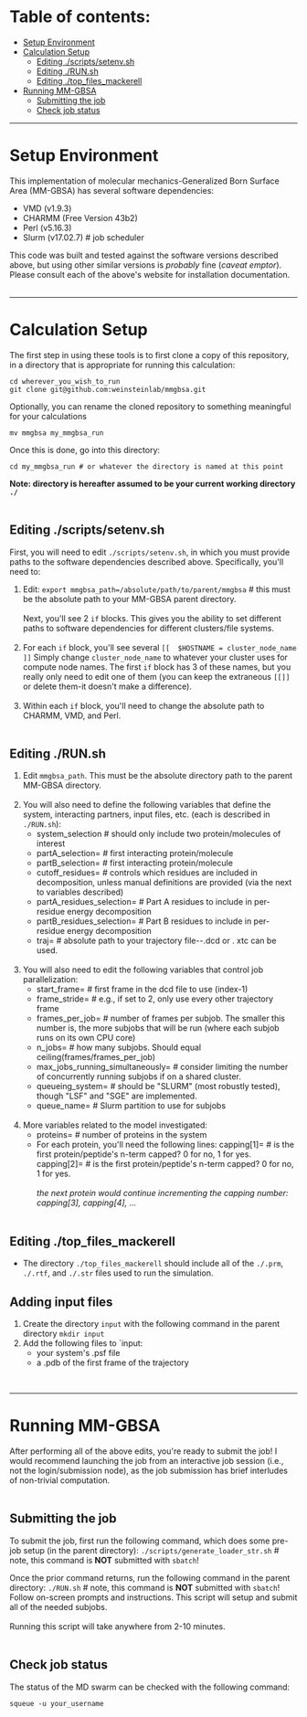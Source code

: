 # Table of contents:
- [Setup Environment](#setup-enviornment)
- [Calculation Setup](#calculation-setup)
  * [Editing ./scripts/setenv.sh](#editing-scriptssetenvsh)
  * [Editing ./RUN.sh](#editing-runsh)
  * [Editing ./top_files_mackerell](#editing-top_files_mackerell)
- [Running MM-GBSA](#running-mm-gbsa)
  * [Submitting the job](#submitting-the-job)
  * [Check job status](#check-job-status)
<!-- toc -->
---
# Setup Environment

This implementation of molecular mechanics-Generalized Born Surface Area (MM-GBSA) has several software dependencies:

*  VMD (v1.9.3)
*  CHARMM (Free Version 43b2)
*  Perl (v5.16.3)
*  Slurm (v17.02.7) # job scheduler

This code was built and tested against the software versions described above, but using other similar versions is *probably* fine (*caveat emptor*). Please consult each of the above's website for installation documentation.
<br>
<br>

---
# Calculation Setup

The first step in using these tools is to first clone a copy of this repository, in a directory that is appropriate for running this calculation:
```
cd wherever_you_wish_to_run
git clone git@github.com:weinsteinlab/mmgbsa.git
```

Optionally, you can rename the cloned repository to something meaningful for your calculations
```
mv mmgbsa my_mmgbsa_run
```
Once this is done, go into this directory:
```
cd my_mmgbsa_run # or whatever the directory is named at this point
```

**Note: directory is hereafter assumed to be your current working directory `./`**
<br><br>

## Editing ./scripts/setenv.sh
First, you will need to edit `./scripts/setenv.sh`, in which you must provide paths to the software dependencies described above. Specifically, you'll need to:
1. Edit: `export mmgbsa_path=/absolute/path/to/parent/mmgbsa` # this must be the absolute path to your MM-GBSA parent directory.<br><br>
Next, you'll see 2 `if` blocks. This gives you the ability to set different paths to software dependencies for different clusters/file systems.<br><br>
2. For each `if` block, you'll see several `[[  $HOSTNAME = cluster_node_name  ]]` Simply change `cluster_node_name` to whatever your cluster uses for compute node names. The first `if` block has 3 of these names, but you really only need to edit one of them (you can keep the extraneous `[[]]` or delete them-it doesn't make a difference).<br><br>
3. Within each `if` block, you'll need to change the absolute path to CHARMM, VMD, and Perl.
<br><br>
## Editing ./RUN.sh

1. Edit `mmgbsa_path`. This must be the absolute directory path to the parent MM-GBSA directory.<br><br>
2. You will also need to define the following variables that define the system, interacting partners, input files, etc. (each is described in `./RUN.sh`):
    * system_selection # should only include two protein/molecules of interest
    * partA_selection= # first interacting protein/molecule
    * partB_selection= # first interacting protein/molecule
    * cutoff_residues= # controls which residues are included in decomposition, unless manual definitions are provided (via the next to variables described)
    * partA_residues_selection= # Part A residues to include in per-residue energy decomposition
    * partB_residues_selection= # Part B residues to include in per-residue energy decomposition
    * traj= # absolute path to your trajectory file--.dcd or . xtc can be used.<br><br>
3. You will also need to edit the following variables that control job parallelization:
    * start_frame= # first frame in the dcd file to use (index-1)
    * frame_stride= # e.g., if set to 2, only use every other trajectory frame
    * frames_per_job= # number of frames per subjob. The smaller this number is, the more subjobs that will be run (where each subjob runs on its own CPU core)
    * n_jobs= # how many subjobs. Should equal ceiling(frames/frames_per_job)
    * max_jobs_running_simultaneously= # consider limiting the number of concurrently running subjobs if on a shared cluster.
    * queueing_system= # should be "SLURM" (most robustly tested), though "LSF" and "SGE" are implemented.
    * queue_name= # Slurm partition to use for subjobs<br><br>
4. More variables related to the model investigated:
    * proteins= # number of proteins in the system
    * For each protein, you'll need the following lines:
        capping[1]= # is the first protein/peptide's n-term capped? 0 for no, 1 for yes.
        capping[2]= # is the first protein/peptide's n-term capped? 0 for no, 1 for yes.
        <br><br>
        *the next protein would continue incrementing the capping number: capping[3], capping[4], ...*<br><br>

## Editing ./top_files_mackerell
* The directory `./top_files_mackerell` should include all of the `./.prm`, `./.rtf`, and `./.str` files used to run the simulation.

## Adding input files
1. Create the directory `input` with the following command in the parent directory `mkdir input`
2. Add the following files to `input:
    * your system's .psf file
    * a .pdb of the first frame of the trajectory

<br>

---
# Running MM-GBSA
After performing all of the above edits, you're ready to submit the job! I would recommend launching the job from an interactive job session (i.e., not the login/submission node), as the job submission has brief interludes of non-trivial computation.<br><br>
## Submitting the job
To submit the job, first run the following command, which does some pre-job setup (in the parent directory):
`./scripts/generate_loader_str.sh` # note, this command is **NOT** submitted with `sbatch`!

Once the prior command returns, run the following command in the parent directory: `./RUN.sh` # note, this command is **NOT** submitted with `sbatch`! Follow on-screen prompts and instructions. This script will setup and submit all of the needed subjobs.
<br><br>
Running this script will take anywhere from 2-10 minutes.
<br><br>
## Check job status
The status of the MD swarm can be checked with the following command:

```
squeue -u your_username
```